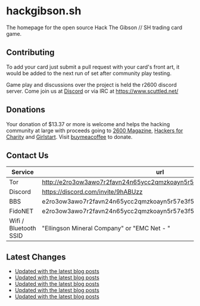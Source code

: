 # hackgibson.sh
The homepage for the open source Hack The Gibson // SH trading card game.


## Contributing

To add your card just submit a pull request with your card's front art, it would be added to the next run of set after community play testing.

Game play and discussions over the project is held the r2600 discord server. Come join us at [Discord](https://discord.com/invite/9hABUzz) or via IRC at https://www.scuttled.net/


## Donations

Your donation of $13.37 or more is welcome and helps the hacking community at large with proceeds going to [2600 Magazine](https://2600.com/), [Hackers for Charity](https://hackersforcharity.org) and [Girlstart](https://girlstart.org).  Visit [buymeacoffee](https://www.buymeacoffee.com/hackgibson.sh) to donate.


## Contact Us

Service | url
-|-
Tor | http://e2ro3ow3awo7r2favn24n65ycc2qmzkoayn5r57e3f56nvjwdcgg32ad.onion
Discord | https://discord.com/invite/9hABUzz
BBS | e2ro3ow3awo7r2favn24n65ycc2qmzkoayn5r57e3f56nvjwdcgg32ad.onion:23
FidoNET | e2ro3ow3awo7r2favn24n65ycc2qmzkoayn5r57e3f56nvjwdcgg32ad.onion:24554
Wifi / Bluetooth SSID | "Ellingson Mineral Company" or "EMC Net - <fidonet address>"

## Latest Changes
<!-- BLOG-POST-LIST:START -->
- [Updated with the latest blog posts](https://github.com/DFW2600/hackgibson.sh/commit/daf8f4ae7a8ba568dfe715565ad2121a7e3ac4a8)
- [Updated with the latest blog posts](https://github.com/DFW2600/hackgibson.sh/commit/e87c477700faa2443386c78cbe7eee87e2ce08a5)
- [Updated with the latest blog posts](https://github.com/DFW2600/hackgibson.sh/commit/e747d4bb01f3145214e3ebe320b773e3403fea15)
- [Updated with the latest blog posts](https://github.com/DFW2600/hackgibson.sh/commit/77b9fb8528d33d7d7c2d4680975450ca7c8f6500)
- [Updated with the latest blog posts](https://github.com/DFW2600/hackgibson.sh/commit/4a876a45eaa243f0ebfab8b2d37140fbfd99f51a)
<!-- BLOG-POST-LIST:END -->
